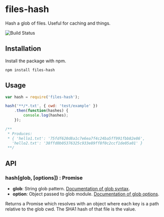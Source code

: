 # files-hash

Hash a glob of files. Useful for caching and things.

![Build Status](https://api.travis-ci.org/davidpadbury/files-hash.svg?branch=master)

## Installation

Install the package with npm.

```
npm install files-hash
```

## Usage

```javascript
var hash = require('files-hash');

hash('**/*.txt', { cwd: 'test/example' })
    .then(function(hashes) {
        console.log(hashes);
    });

/**
 * Produces:
 * { 'hello1.txt': '75fdf620d8a1c7e6ea7f4c24ba5ff991fbb82e86',
   'hello2.txt': '38ffd0b05376325c933e89ff8f0c2ccf1de05a01' }
 **/
```

## API

### hash(glob, [options]) : Promise

* **glob**: String glob pattern. [Documentation of glob syntax](https://www.npmjs.com/package/glob#glob-primer).
* **option**: Object passed to glob module. [Documentation of glob options](https://www.npmjs.com/package/glob#options).

Returns a Promise which resolves with an object where each key is a path relative to the glob cwd. The SHA1 hash of that file is the value.

